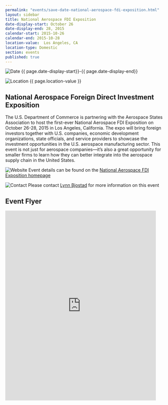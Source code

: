 ```yaml
---
permalink: "events/save-date-national-aerospace-fdi-exposition.html"
layout: sidebar
title: National Aerospace FDI Exposition
date-display-start: October 26
date-display-end: 28, 2015
calendar-start: 2015-10-26
calendar-end: 2015-10-28
location-value:  Los Angeles, CA 
location-type: Domestic
section: events
published: true
---
```

![Date](https://google.github.io/material-design-icons/action/svg/design/ic_event_24px.svg "Date") {{ page.date-display-start}}-{{ page.date-display-end}}

![Location](http://google.github.io/material-design-icons/social/svg/design/ic_location_city_24px.svg "Location") {{ page.location-value }}

## National Aerospace Foreign Direct Investment Exposition

The U.S. Department of Commerce is partnering with the Aerospace States Association to host the first-ever National Aerospace FDI Exposition on October 26-28, 2015 in Los Angeles, California. The expo will bring foreign investors together with U.S. companies, economic development organizations, state officials, and service providers to showcase the investment opportunities in the U.S. aerospace manufacturing sector. This event is not just for aerospace companies—it’s also a great opportunity for smaller firms to learn how they can better integrate into the aerospace supply chain in the United States. 

![Website](https://google.github.io/material-design-icons/action/svg/design/ic_exit_to_app_24px.svg "Website") Event details can be found on the [National Aerospace FDI Exposition homepage](http://www.aeroinvestmentexpo.com/)

![Contact](https://google.github.io/material-design-icons/action/svg/design/ic_question_answer_24px.svg "Contact") Please contact [Lynn Bjostad](mailto:lynn@meetingsbypremier.com) for more information on this event

## Event Flyer

<iframe src="https://www.slideshare.net/slideshow/embed_code/key/4MCX7AVI3vd4hZ" width="476" height="600" frameborder="0" marginwidth="0" marginheight="0" scrolling="no"></iframe>
  
 
